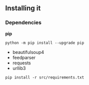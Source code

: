## Installing it

### Dependencies

**pip**

```
python -m pip install --upgrade pip
```
- beautifulsoup4
- feedparser
- requests
- urllib3

```
pip install -r src/requirements.txt
```
